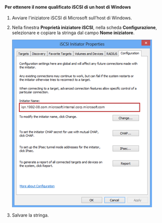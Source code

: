 <!--author=SharS last changed: 9/17/15-->

#### Per ottenere il nome qualificato iSCSI di un host di Windows

1. Avviare l'iniziatore iSCSI di Microsoft sull’host di Windows.

2. Nella finestra **Proprietà iniziatore iSCSI**, nella scheda **Configurazione**, selezionare e copiare la stringa dal campo **Nome iniziatore**.
 
    ![Proprietà dell'iniziatore iSCSI](./media/storsimple-get-iqn/HCS_iSCSIInitiatorPropertiesFigureIQN-include.png)

3. Salvare la stringa.

<!---HONumber=Oct15_HO3-->